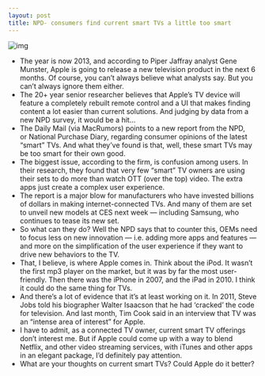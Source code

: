 ```yaml
---
layout: post
title: NPD- consumers find current smart TVs a little too smart
---
```

![img](http://media.idownloadblog.com/wp-content/uploads/2012/12/apple-tv.png)
* The year is now 2013, and according to Piper Jaffray analyst Gene Munster, Apple is going to release a new television product in the next 6 months. Of course, you can’t always believe what analysts say. But you can’t always ignore them either.
* The 20+ year senior researcher believes that Apple’s TV device will feature a completely rebuilt remote control and a UI that makes finding content a lot easier than current solutions. And judging by data from a new NPD survey, it would be a hit…
* The Daily Mail (via MacRumors) points to a new report from the NPD, or National Purchase Diary, regarding consumer opinions of the latest “smart” TVs. And what they’ve found is that, well, these smart TVs may be too smart for their own good.
* The biggest issue, according to the firm, is confusion among users. In their research, they found that very few “smart” TV owners are using their sets to do more than watch OTT (over the top) video. The extra apps just create a complex user experience.
* The report is a major blow for manufacturers who have invested billions of dollars in making internet-connected TVs. And many of them are set to unveil new models at CES next week — including Samsung, who continues to tease its new set.
* So what can they do? Well the NPD says that to counter this, OEMs need to focus less on new innovation — i.e. adding more apps and features — and more on the simplification of the user experience if they want to drive new behaviors to the TV.
* That, I believe, is where Apple comes in. Think about the iPod. It wasn’t the first mp3 player on the market, but it was by far the most user-friendly. Then there was the iPhone in 2007, and the iPad in 2010. I think it could do the same thing for TVs.
* And there’s a lot of evidence that it’s at least working on it. In 2011, Steve Jobs told his biographer Walter Isaacson that he had ‘cracked’ the code for television. And last month, Tim Cook said in an interview that TV was an “intense area of interest” for Apple.
* I have to admit, as a connected TV owner, current smart TV offerings don’t interest me. But if Apple could come up with a way to blend Netflix, and other video streaming services, with iTunes and other apps in an elegant package, I’d definitely pay attention.
* What are your thoughts on current smart TVs? Could Apple do it better?

